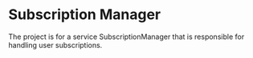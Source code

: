 # Subscription Manager

The project is for a service SubscriptionManager that is responsible for handling user subscriptions.